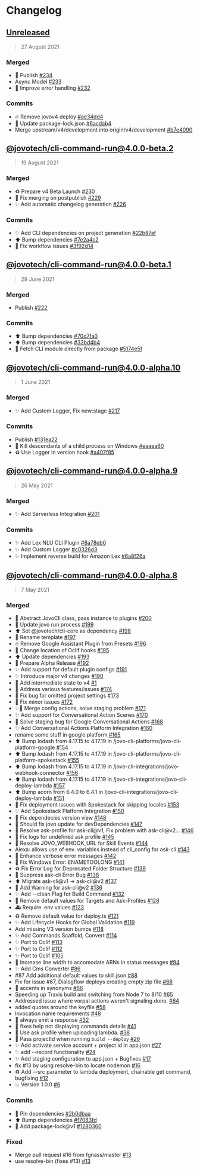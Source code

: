 # Changelog

## [Unreleased](https://github.com/jovotech/jovo-cli/compare/@jovotech/cli-command-run@4.0.0-beta.2...HEAD)

> 27 August 2021

### Merged
- 🔖 Publish [#234](https://github.com/jovotech/jovo-cli/pull/234)
- Async Model [#233](https://github.com/jovotech/jovo-cli/pull/233)
- 🥅 Improve error handling [#232](https://github.com/jovotech/jovo-cli/pull/232)

### Commits 
- :fire: Remove jovov4 deploy [#ae34dd4](https://github.com/jovotech/jovo-cli/commit/ae34dd4e909246975894b45ee11085df6360f100)
- :pushpin: Update package-lock.json [#6acdab4](https://github.com/jovotech/jovo-cli/commit/6acdab49adc6e2da60768c032a914b88e3a0efdc)
- Merge upstream/v4/development into origin/v4/development [#b7e4090](https://github.com/jovotech/jovo-cli/commit/b7e4090bd1816c04b19001182f6f5e2117aa9b15)

## [@jovotech/cli-command-run@4.0.0-beta.2](https://github.com/jovotech/jovo-cli/compare/@jovotech/cli-command-run@4.0.0-beta.1...@jovotech/cli-command-run@4.0.0-beta.2)

> 19 August 2021

### Merged
- ♻️ Prepare v4 Beta Launch  [#230](https://github.com/jovotech/jovo-cli/pull/230)
- 🐛 Fix merging on postpublish [#229](https://github.com/jovotech/jovo-cli/pull/229)
- ✨ Add automatic changelog generation [#226](https://github.com/jovotech/jovo-cli/pull/226)

### Commits 
- :sparkles: Add CLI dependencies on project generation [#22b87af](https://github.com/jovotech/jovo-cli/commit/22b87af32e987a2ce45ed19c9cb1598f07247ada)
- :arrow_up: Bump dependencies [#7e2a4c2](https://github.com/jovotech/jovo-cli/commit/7e2a4c223ac73057861decc5f79aeca3b925ba95)
- :bug: Fix workflow issues [#3f92d14](https://github.com/jovotech/jovo-cli/commit/3f92d14de73133f49c6c94bba6104830269e2060)

## [@jovotech/cli-command-run@4.0.0-beta.1](https://github.com/jovotech/jovo-cli/compare/@jovotech/cli-command-run@4.0.0-alpha.10...@jovotech/cli-command-run@4.0.0-beta.1)

> 29 June 2021

### Merged
- Publish [#222](https://github.com/jovotech/jovo-cli/pull/222)

### Commits 
- :arrow_up: Bump dependencies [#70d7fa0](https://github.com/jovotech/jovo-cli/commit/70d7fa0d9de0b22bea51da3bf632f8dfa75be9fa)
- :arrow_up: Bump dependencies [#33bd4b4](https://github.com/jovotech/jovo-cli/commit/33bd4b4628dd8c3d694dd2957126aee73c4ea415)
- :bug: Fetch CLI module directly from package [#5174e5f](https://github.com/jovotech/jovo-cli/commit/5174e5fa80857a9be3f8313f0cb0659d14433252)

## [@jovotech/cli-command-run@4.0.0-alpha.10](https://github.com/jovotech/jovo-cli/compare/@jovotech/cli-command-run@4.0.0-alpha.9...@jovotech/cli-command-run@4.0.0-alpha.10)

> 1 June 2021

### Merged
- ✨ Add Custom Logger, Fix new:stage [#217](https://github.com/jovotech/jovo-cli/pull/217)

### Commits 
- Publish [#131ea22](https://github.com/jovotech/jovo-cli/commit/131ea22b04f59676a4099f13cacab478ca58035e)
- :bug: Kill descendants of a child process on Windows [#eaaea60](https://github.com/jovotech/jovo-cli/commit/eaaea60633f0c5fed42d5f45d384d4385fd580e6)
- :recycle: Use Logger in version hook [#a407f85](https://github.com/jovotech/jovo-cli/commit/a407f85daf95150b08419dee6daf7fd3bdd049fd)

## [@jovotech/cli-command-run@4.0.0-alpha.9](https://github.com/jovotech/jovo-cli/compare/@jovotech/cli-command-run@4.0.0-alpha.8...@jovotech/cli-command-run@4.0.0-alpha.9)

> 26 May 2021

### Merged
- ✨ Add Serverless Integration [#201](https://github.com/jovotech/jovo-cli/pull/201)

### Commits 
- :sparkles: Add Lex NLU CLI Plugin [#8a78eb0](https://github.com/jovotech/jovo-cli/commit/8a78eb0b71fafa1fc4da4861965ec69dfe899071)
- :sparkles: Add Custom Logger [#c0326d3](https://github.com/jovotech/jovo-cli/commit/c0326d3ce35f8c26dc8e70316041f9c8fd807435)
- :sparkles: Implement reverse build for Amazon Lex [#6a8f26a](https://github.com/jovotech/jovo-cli/commit/6a8f26a3607b34bea714f32fbb38c65e799b1fad)

## [@jovotech/cli-command-run@4.0.0-alpha.8]()

> 7 May 2021

### Merged
- 🚚 Abstract JovoCli class, pass instance to plugins [#200](https://github.com/jovotech/jovo-cli/pull/200)
- 🔨 Update jovo run process [#199](https://github.com/jovotech/jovo-cli/pull/199)
- ⬆️ Set @jovotech/cli-core as dependency [#198](https://github.com/jovotech/jovo-cli/pull/198)
- 🚚 Rename template [#197](https://github.com/jovotech/jovo-cli/pull/197)
- 🔥 Remove Google Assistant Plugin from Presets [#196](https://github.com/jovotech/jovo-cli/pull/196)
- 🐛 Change location of Oclif hooks [#195](https://github.com/jovotech/jovo-cli/pull/195)
- ⬆️ Update dependencies [#193](https://github.com/jovotech/jovo-cli/pull/193)
- 🔖 Prepare Alpha Release [#192](https://github.com/jovotech/jovo-cli/pull/192)
- ✨ Add support for default plugin configs [#191](https://github.com/jovotech/jovo-cli/pull/191)
- ✨ Introduce major v4 changes [#190](https://github.com/jovotech/jovo-cli/pull/190)
- 🚧 Add intermediate state to v4 [#1](https://github.com/jovotech/jovo-cli/pull/1)
- 🐛 Address various features/issues [#174](https://github.com/jovotech/jovo-cli/pull/174)
- 🐛 Fix bug for omitted project settings [#173](https://github.com/jovotech/jovo-cli/pull/173)
- 🐛 Fix minor issues [#172](https://github.com/jovotech/jovo-cli/pull/172)
- ✨🐛 Merge config actions, solve staging problem [#171](https://github.com/jovotech/jovo-cli/pull/171)
- ✨ Add support for Conversational Action Scenes [#170](https://github.com/jovotech/jovo-cli/pull/170)
- 🐛 Solve staging bug for Google Conversational Actions [#168](https://github.com/jovotech/jovo-cli/pull/168)
- ✨ Add Conversational Actions Platform Integration [#160](https://github.com/jovotech/jovo-cli/pull/160)
- rename some stuff in google platform [#165](https://github.com/jovotech/jovo-cli/pull/165)
- ⬆️ Bump lodash from 4.17.15 to 4.17.19 in /jovo-cli-platforms/jovo-cli-platform-google [#154](https://github.com/jovotech/jovo-cli/pull/154)
- ⬆️ Bump lodash from 4.17.15 to 4.17.19 in /jovo-cli-platforms/jovo-cli-platform-spokestack [#155](https://github.com/jovotech/jovo-cli/pull/155)
- ⬆️ Bump lodash from 4.17.15 to 4.17.19 in /jovo-cli-integrations/jovo-webhook-connector [#156](https://github.com/jovotech/jovo-cli/pull/156)
- ⬆️ Bump lodash from 4.17.15 to 4.17.19 in /jovo-cli-integrations/jovo-cli-deploy-lambda [#157](https://github.com/jovotech/jovo-cli/pull/157)
- ⬆️ Bump acorn from 6.4.0 to 6.4.1 in /jovo-cli-integrations/jovo-cli-deploy-lambda [#151](https://github.com/jovotech/jovo-cli/pull/151)
- 🐛 Fix deployment issues with Spokestack for skipping locales [#153](https://github.com/jovotech/jovo-cli/pull/153)
- ✨ Add Spokestack Platform Integration [#150](https://github.com/jovotech/jovo-cli/pull/150)
- :bug: Fix dependecies version view [#148](https://github.com/jovotech/jovo-cli/pull/148)
- :bug: Should fix jovo update for devDependencies [#147](https://github.com/jovotech/jovo-cli/pull/147)
- 🐛 Resolve ask-profile for ask-cli@v1, Fix problem with ask-cli@v2… [#146](https://github.com/jovotech/jovo-cli/pull/146)
- 🐛 Fix logs for undefined ask profile [#145](https://github.com/jovotech/jovo-cli/pull/145)
- 🐛 Resolve JOVO_WEBHOOK_URL for Skill Events [#144](https://github.com/jovotech/jovo-cli/pull/144)
- Alexa: allows use of env. variables instead of cli_config for ask-cli [#143](https://github.com/jovotech/jovo-cli/pull/143)
- 🥅 Enhance verbose error messages [#142](https://github.com/jovotech/jovo-cli/pull/142)
- 🏁 Fix Windows Error: ENAMETOOLONG [#141](https://github.com/jovotech/jovo-cli/pull/141)
- ♻️ Fix Error Log for Deprecated Folder Structure [#139](https://github.com/jovotech/jovo-cli/pull/139)
- 🐛 Suppress ask-cli Error Bug [#138](https://github.com/jovotech/jovo-cli/pull/138)
- ⬆️ Migrate ask-cli@v1 -&gt; ask-cli@v2 [#137](https://github.com/jovotech/jovo-cli/pull/137)
- 💩 Add Warning for ask-cli@v2 [#136](https://github.com/jovotech/jovo-cli/pull/136)
- ✨ Add --clean Flag for Build Command [#132](https://github.com/jovotech/jovo-cli/pull/132)
- 🐛 Remove default values for Targets and Ask-Profiles [#128](https://github.com/jovotech/jovo-cli/pull/128)
- 🚑 Require .env values [#123](https://github.com/jovotech/jovo-cli/pull/123)
- ♻️ Remove default value for deploy.ts [#121](https://github.com/jovotech/jovo-cli/pull/121)
- ✨ Add Lifecycle Hooks for Global Validation [#119](https://github.com/jovotech/jovo-cli/pull/119)
- Add missing V3 version bumps [#118](https://github.com/jovotech/jovo-cli/pull/118)
- ✨ Add Commands Scaffold, Convert [#114](https://github.com/jovotech/jovo-cli/pull/114)
- ✨ Port to Oclif [#113](https://github.com/jovotech/jovo-cli/pull/113)
- ✨ Port to Oclif [#112](https://github.com/jovotech/jovo-cli/pull/112)
- ✨ Port to Oclif [#105](https://github.com/jovotech/jovo-cli/pull/105)
- :lipstick: Increase line width to accomodate ARNs in status messages [#94](https://github.com/jovotech/jovo-cli/pull/94)
- :sparkles: Add Cms Converter [#86](https://github.com/jovotech/jovo-cli/pull/86)
- #87 Add additional default values to skill.json  [#88](https://github.com/jovotech/jovo-cli/pull/88)
- Fix for issue #67, Dialogflow deploys creating empty zip file [#68](https://github.com/jovotech/jovo-cli/pull/68)
- :bug: accents in synonyms [#66](https://github.com/jovotech/jovo-cli/pull/66)
- Speeding up Travis build and switching from Node 7 to 8/10 [#65](https://github.com/jovotech/jovo-cli/pull/65)
- Addressed issue where vorpal actions weren't signaling done. [#64](https://github.com/jovotech/jovo-cli/pull/64)
- added quotes around the keyfile [#58](https://github.com/jovotech/jovo-cli/pull/58)
- Invocation name requirements [#48](https://github.com/jovotech/jovo-cli/pull/48)
- :bug: always emit a response [#32](https://github.com/jovotech/jovo-cli/pull/32)
- 🐛 fixes help not displaying commands details  [#41](https://github.com/jovotech/jovo-cli/pull/41)
- :bug: Use ask profile when uploading lambda. [#38](https://github.com/jovotech/jovo-cli/pull/38)
- :bug: Pass projectId when running `build --deploy` [#26](https://github.com/jovotech/jovo-cli/pull/26)
- :sparkles: Add activate service account + project id in app.json [#27](https://github.com/jovotech/jovo-cli/pull/27)
- :sparkles: add --record functionality [#24](https://github.com/jovotech/jovo-cli/pull/24)
- :sparkles: Add staging configuration to app.json + Bugfixes [#17](https://github.com/jovotech/jovo-cli/pull/17)
- fix #13 by using resolve-bin to locate nodemon [#16](https://github.com/jovotech/jovo-cli/pull/16)
- :recycle: Add --src parameter to lambda deployment, chainable get command, bugfixing [#12](https://github.com/jovotech/jovo-cli/pull/12)
- :boom: Version 1.0.0 [#6](https://github.com/jovotech/jovo-cli/pull/6)

### Commits 
- 📌 Pin dependencies [#2b0dbaa](https://github.com/jovotech/jovo-cli/commit/2b0dbaaa46af52dc7258d9628bc2facea643aa64)
- ⬆️ Bump dependencies [#f7083fd](https://github.com/jovotech/jovo-cli/commit/f7083fdaa44db74c0e20b942d44d41480777ba4d)
- 📌 Add package-lock@v1 [#1280360](https://github.com/jovotech/jovo-cli/commit/1280360bbec2208f384a8415956e82b855b6ee67)

### Fixed
- Merge pull request #16 from fgnass/master [#13](https://github.com/jovotech/jovo-cli/commit/63f08fe16fa238f06637d308adc6f14aa95d34d5)
- use resolve-bin (fixes #13) [#13](https://github.com/jovotech/jovo-cli/commit/465920d7abf98c8045063e63e2d9b582504dc18b)
